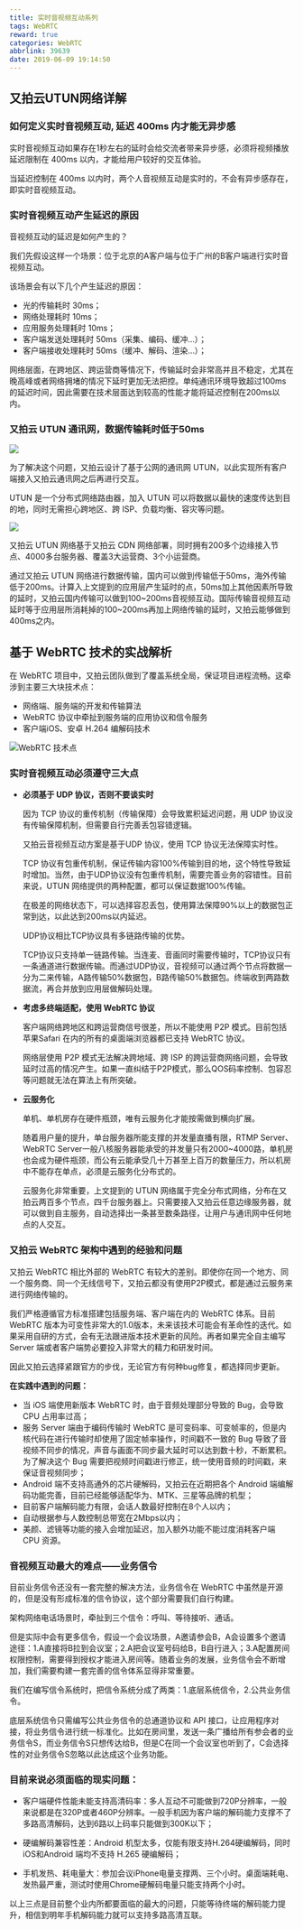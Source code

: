 ```yaml
---
title: 实时音视频互动系列
tags: WebRTC
reward: true
categories: WebRTC
abbrlink: 39639
date: 2019-06-09 19:14:50
---
```


## 又拍云UTUN网络详解

### 如何定义实时音视频互动, 延迟 400ms 内才能无异步感

实时音视频互动如果存在1秒左右的延时会给交流者带来异步感，必须将视频播放延迟限制在 400ms 以内，才能给用户较好的交互体验。

当延迟控制在 400ms 以内时，两个人音视频互动是实时的，不会有异步感存在，即实时音视频互动。

<!-- more -->

### 实时音视频互动产生延迟的原因

音视频互动的延迟是如何产生的？

我们先假设这样一个场景：位于北京的A客户端与位于广州的B客户端进行实时音视频互动。

该场景会有以下几个产生延迟的原因：

- 光的传输耗时 30ms；
- 网络处理耗时 10ms；
- 应用服务处理耗时 10ms；
- 客户端发送处理耗时 50ms（采集、编码、缓冲…）；
- 客户端接收处理耗时 50ms（缓冲、解码、渲染…）；

网络层面，在跨地区、跨运营商等情况下，传输延时会非常高并且不稳定，尤其在晚高峰或者网络拥堵的情况下延时更加无法把控。单纯通讯环境导致超过100ms的延迟时间，因此需要在技术层面达到较高的性能才能将延迟控制在200ms以内。

### 又拍云 UTUN 通讯网，数据传输耗时低于50ms

![](/images/imageWebRTC/others/utun通信网.png)

为了解决这个问题，又拍云设计了基于公网的通讯网 UTUN，以此实现所有客户端接入又拍云通讯网之后再进行交互。

UTUN 是一个分布式网络路由器，加入 UTUN 可以将数据以最快的速度传达到目的地，同时无需担心跨地区、跨 ISP、负载均衡、容灾等问题。

![](/images/imageWebRTC/others/utun通信网-01.png)

又拍云 UTUN 网络基于又拍云 CDN 网络部署，同时拥有200多个边缘接入节点、4000多台服务器、覆盖3大运营商、3个小运营商。

通过又拍云 UTUN 网络进行数据传输，国内可以做到传输低于50ms，海外传输低于200ms。计算入上文提到的应用层产生延时的点，50ms加上其他因素所导致的延时，又拍云国内传输可以做到100~200ms音视频互动。国际传输音视频互动延时等于应用层所消耗掉的100~200ms再加上网络传输的延时，又拍云能够做到400ms之内。

## 基于 WebRTC 技术的实战解析

在 WebRTC 项目中，又拍云团队做到了覆盖系统全局，保证项目进程流畅。这牵涉到主要三大块技术点：

- 网络端、服务端的开发和传输算法
- WebRTC 协议中牵扯到服务端的应用协议和信令服务
- 客户端iOS、安卓 H.264 编解码技术

![WebRTC 技术点](/images/imageWebRTC/others/utun通信网-02.png)

### 实时音视频互动必须遵守三大点

- **必须基于 UDP 协议，否则不要谈实时**

  因为 TCP 协议的重传机制（传输保障）会导致累积延迟问题，用 UDP 协议没有传输保障机制，但需要自行完善丢包容错逻辑。

  又拍云音视频互动方案是基于UDP 协议，使用 TCP 协议无法保障实时性。

  TCP 协议有包重传机制，保证传输内容100%传输到目的地，这个特性导致延时增加。当然，由于UDP协议没有包重传机制，需要完善业务的容错性。目前来说，UTUN 网络提供的两种配置，都可以保证数据100%传输。

  在极差的网络状态下，可以选择容忍丢包，使用算法保障90%以上的数据包正常到达，以此达到200ms以内延迟。

  UDP协议相比TCP协议具有多链路传输的优势。

  TCP协议只支持单一链路传输。当连麦、音画同时需要传输时，TCP协议只有一条通道进行数据传输。而通过UDP协议，音视频可以通过两个节点将数据一分为二来传输，A路传输50%数据包，B路传输50%数据包。终端收到两路数据流，再合并放到应用层做解码处理。

- **考虑多终端适配，使用 WebRTC 协议**

  客户端网络跨地区和跨运营商信号很差，所以不能使用 P2P 模式。目前包括苹果Safari 在内的所有的桌面端浏览器都已支持 WebRTC 协议。

  网络层使用 P2P 模式无法解决跨地域、跨 ISP 的跨运营商网络问题，会导致延时过高的情况产生。如果一直纠结于P2P模式，那么QOS码率控制、包容忍等问题就无法在算法上有所突破。

- **云服务化**

  单机、单机房存在硬件瓶颈，唯有云服务化才能按需做到横向扩展。

  随着用户量的提升，单台服务器所能支撑的并发量直播有限，RTMP Server、WebRTC Server一般八核服务器能承受的并发量只有2000~4000路，单机房也会成为硬件瓶颈，而公有云能承受几十万甚至上百万的数量压力，所以机房中不能存在单点，必须是云服务化分布式的。

  云服务化非常重要，上文提到的 UTUN 网络属于完全分布式网络，分布在又拍云两百多个节点，四千台服务器上。只需要接入又拍云任意边缘服务器，就可以做到自主服务，自动选择出一条甚至数条路径，让用户与通讯网中任何地点的人交互。

### 又拍云 WebRTC 架构中遇到的经验和问题

又拍云 WebRTC 相比外部的 WebRTC 有较大的差别。即使你在同一个地方、同一个服务商、同一个无线信号下，又拍云都没有使用P2P模式，都是通过云服务来进行网络传输的。

我们严格遵循官方标准搭建包括服务端、客户端在内的 WebRTC 体系。目前 WebRTC 版本为可变性非常大的1.0版本，未来该技术可能会有革命性的迭代。如果采用自研的方式，会有无法跟进版本技术更新的风险。再者如果完全自主编写 Server 端或者客户端势必要投入非常大的精力和研发时间。

因此又拍云选择紧跟官方的步伐，无论官方有何种bug修复，都选择同步更新。

**在实践中遇到的问题：**

- 当 iOS 端使用新版本 WebRTC 时，由于音频处理部分导致的 Bug，会导致 CPU 占用率过高；
- 服务 Server 端由于编码传输时 WebRTC 是可变码率、可变帧率的，但是内核代码在进行传输时却使用了固定帧率操作，时间戳不一致的 Bug 导致了音视频不同步的情况，声音与画面不同步最大延时可以达到数十秒，不断累积。为了解决这个 Bug 需要把视频时间戳进行修正，统一使用音频的时间戳，来保证音视频同步；
- Android 端不支持高通外的芯片硬解码，又拍云在近期把各个 Android 端编解码功能完善，目前已经能够适配华为、MTK、三星等品牌的机型；
- 目前客户端解码能力有限，会话人数最好控制在8个人以内；
- 自动根据参与人数控制总带宽在2Mbps以内；
- 美颜、滤镜等功能的接入会增加延迟，加入额外功能不能过度消耗客户端 CPU 资源。

### 音视频互动最大的难点——业务信令

目前业务信令还没有一套完整的解决方法，业务信令在 WebRTC 中虽然是开源的，但是没有形成标准的信令协议，这个部分需要我们自行构建。

架构网络电话场景时，牵扯到三个信令：呼叫、等待接听、通话。

但是实际中会有更多信令，假设一个会议场景，A邀请参会B，A会设置多个邀请途径：1.A直接将B拉到会议室；2.A把会议室号码给B，B自行进入；3.A配置房间权限控制，需要得到授权才能进入房间等。随着业务的发展，业务信令会不断增加，我们需要构建一套完善的信令体系显得非常重要。

我们在编写信令系统时，把信令系统分成了两类：1.底层系统信令，2.公共业务信令。

底层系统信令只需编写公共业务信令的总通道协议和 API 接口，让应用程序对接，将业务信令进行统一标准化。比如在房间里，发送一条广播给所有参会者的业务信令S，而业务信令S只想传达给B，但是C在同一个会议室也听到了，C会选择性的对业务信令S忽略以此达成这个业务功能。

### 目前来说必须面临的现实问题：

- 客户端硬件性能未能支持高清码率：多人互动不可能做到720P分辨率，一般来说都是在320P或者460P分辨率。一般手机因为客户端的解码能力支撑不了多路高清解码，达到6路以上码率只能做到300K以下；

- 硬编解码兼容性差：Android 机型太多，仅能有限支持H.264硬编解码，同时iOS和Android 端均不支持 H.265 硬编解码；

- 手机发热、耗电量大：参加会议iPhone电量支撑两、三个小时。桌面端耗电、发热最严重，测试时使用Chrome硬解码电量只能支持两个小时。

以上三点是目前整个业内所都要面临的最大的问题，只能等待终端的解码能力提升，相信到明年手机解码能力就可以支持多路高清互联。


  







